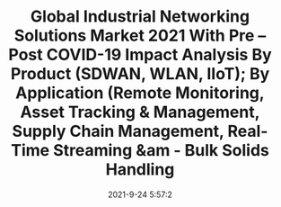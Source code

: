 ---
"title": "Global Industrial Networking Solutions Market 2021 With Pre – Post COVID-19 Impact Analysis By Product (SDWAN, WLAN, IIoT); By Application (Remote Monitoring, Asset Tracking & Management, Supply Chain Management, Real-Time Streaming &am - Bulk Solids Handling"
"date": "2021-9-24 5:57:2"
"feed_name": "GOOGLENEWSINDUSTRIAL"
"feed_website": "https://news.google.com/search?q=industrial%2Bincident&hl=en-US&gl=US&ceid=US:en"
"feed_rss": "https://news.google.com/rss/search?q=industrial%2Bincident&hl=en-US&gl=US&ceid=US:en"
"link": "https://www.bulk-solids-handling.com/global-industrial-networking-solutions-market-2021-with-pre-post-covid-19-impact-analysis-by-product-sdwan-wlan-iiot-by-application-remote-monitoring-asset-tracking-management-supply-c/"
"file": "_posts/2021-1-1-8f24111f3a820b4408e1c063cf8256ae2ae8faba.md"
"accident": "0"
"drilling": "0"
"dead": "0"
"injured": "0"
"where": "unknown site"
---